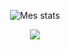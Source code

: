 <p align="center"> <img align="center" src="https://github-readme-stats.vercel.app/api?username=HyZxx&show_icons=true&include_all_commits=true&show_icons=true&title_color=fff&icon_color=79ff97&text_color=9f9f9f&bg_color=151515" alt="Mes stats" /> </p>

<p align="center"> <img align="center" src="[![HyZxx GitHub stats](https://github-readme-stats.vercel.app/api?username=hyzxx)](https://github.com/hyzxx/github-readme-stats)
" /></p>
